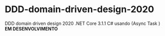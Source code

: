 # DDD-domain-driven-design-2020
 DDD domain driven design 2020 .NET Core 3.1.1 C# usando (Async Task )
**EM DESENVOLVIMENTO**

